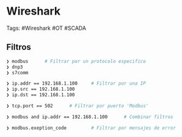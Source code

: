 # Wireshark 

Tags: #Wireshark #OT #SCADA 

## Filtros 

```bash 
❯ modbus      # Filtrar por un protocolo especifico 
❯ dnp3
❯ s7comm

❯ ip.addr == 192.168.1.100     # Filtrar por una IP
❯ ip.src == 192.168.1.100
❯ ip.dst == 192.168.1.100

❯ tcp.port == 502      # Filtrar por puerto 'Modbus'

❯ modbus and ip.addr == 192.168.1.100      # Combinar filtros 

❯ modbus.exeption_code         # Filtrar por mensajes de error 
```